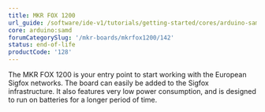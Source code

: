 ```yaml
---
title: MKR FOX 1200
url_guide: /software/ide-v1/tutorials/getting-started/cores/arduino-samd
core: arduino:samd
forumCategorySlug: '/mkr-boards/mkrfox1200/142'
status: end-of-life
productCode: '128'
---
```


The MKR FOX 1200 is your entry point to start working with the European Sigfox networks. The board can easily be added to the Sigfox infrastructure. It also features very low power consumption, and is designed to run on batteries for a longer period of time.